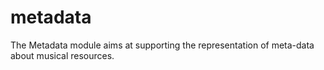 # metadata
The Metadata module aims at supporting the representation of meta-data about musical resources.
